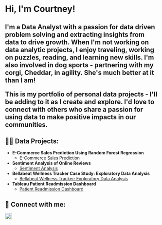 <h1>Hi, I'm Courtney!</h1>
<h2>I'm a Data Analyst with a passion for data driven problem solving and extracting insights from data to drive growth. When I'm not working on data analytic projects, I enjoy traveling, working on puzzles, reading, and learning new skills. I'm also involved in dog sports - partnering with my corgi, Cheddar, in agility. She's much better at it than I am!

This is my portfolio of personal data projects - I'll be adding to it as I create and explore. I'd love to connect with others who share a passion for using data to make positive impacts in our communities.</h2>

<h2>👨‍💻 Data Projects:</h2>

- <b>E-Commerce Sales Prediction Using Random Forest Regression</b>
  - [E-Commerce Sales Prediction](https://github.com/cfuller19/cfuller19-e-commerce-sales-prediction)
- <b>Sentiment Analysis of Online Reviews</b>
  - [Sentiment Analysis](https://github.com/cfuller19/cfuller19-sentiment-analysis)
- <b> Bellabeat Wellness Tracker Case Study: Exploratory Data Analysis</b>
  - [Bellabeat Wellness Tracker: Exploratory Data Analysis](https://github.com/cfuller19/google_DA_capstone)
- <b>Tableau Patient Readmission Dashboard</b>
  - [Patient Readmission Dashboard](https://public.tableau.com/views/PatientReadmissionDashboard_17044112502620/PatientReadmission?:language=en-US&:sid=&:redirect=auth&:display_count=n&:origin=viz_share_link)
  


<h2> 🤳 Connect with me:</h2>

[<img align="left" alt="CourtneyKFuller | LinkedIn" width="22px" src="https://cdn.jsdelivr.net/npm/simple-icons@v3/icons/linkedin.svg" />][linkedin]

[linkedin]: https://linkedin.com/in/courtneykfuller

<!--

Here are some ideas to get you started:

- 🔭 I’m currently working on ...
- 🌱 I’m currently learning ...
- 👯 I’m looking to collaborate on ...
- 🤔 I’m looking for help with ...
- 💬 Ask me about ...
- 📫 How to reach me: ...
- 😄 Pronouns: ...
- ⚡ Fun fact: ...
-->
